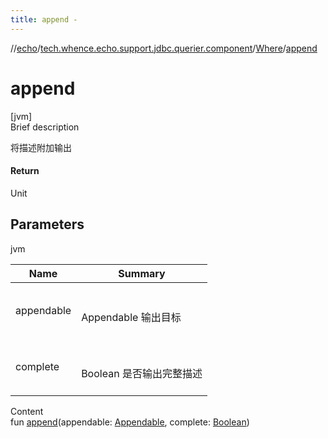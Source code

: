 ```yaml
---
title: append -
---
```

//[echo](../../index.md)/[tech.whence.echo.support.jdbc.querier.component](../index.md)/[Where](index.md)/[append](append.md)



# append  
[jvm]  
Brief description  


将描述附加输出



#### Return  


Unit



## Parameters  
  
jvm  
  
|  Name|  Summary| 
|---|---|
| appendable| <br><br>Appendable 输出目标<br><br>
| complete| <br><br>Boolean 是否输出完整描述<br><br>
  
  
Content  
fun [append](append.md)(appendable: [Appendable](https://kotlinlang.org/api/latest/jvm/stdlib/kotlin.text/-appendable/index.html), complete: [Boolean](https://kotlinlang.org/api/latest/jvm/stdlib/kotlin/-boolean/index.html))  



